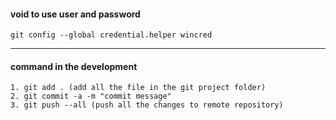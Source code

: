#### void to use user and password

```
git config --global credential.helper wincred
```

***
#### command in the development

```
1. git add . (add all the file in the git project folder)
2. git commit -a -m "commit message"
3. git push --all (push all the changes to remote repository)

```


